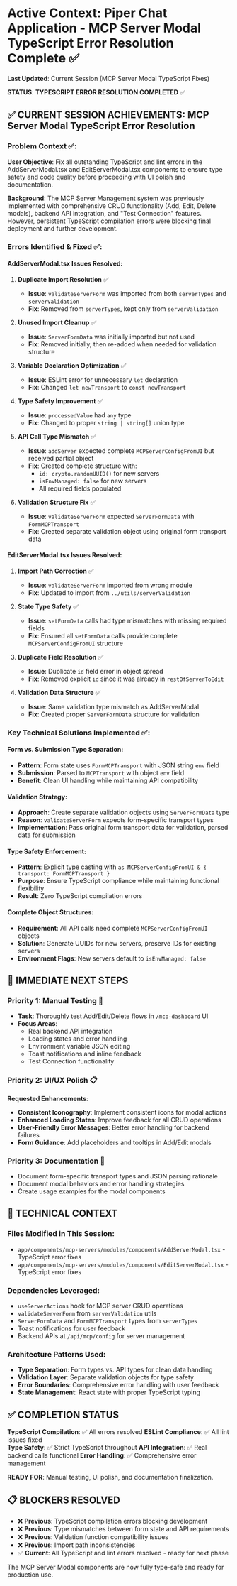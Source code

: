 # Active Context: Piper Chat Application - MCP Server Modal TypeScript Error Resolution Complete ✅

**Last Updated**: Current Session (MCP Server Modal TypeScript Fixes)

**STATUS**: **TYPESCRIPT ERROR RESOLUTION COMPLETED** ✅

## ✅ **CURRENT SESSION ACHIEVEMENTS: MCP Server Modal TypeScript Error Resolution**

### **Problem Context** ✅:
**User Objective**: Fix all outstanding TypeScript and lint errors in the AddServerModal.tsx and EditServerModal.tsx components to ensure type safety and code quality before proceeding with UI polish and documentation.

**Background**: The MCP Server Management system was previously implemented with comprehensive CRUD functionality (Add, Edit, Delete modals), backend API integration, and "Test Connection" features. However, persistent TypeScript compilation errors were blocking final deployment and further development.

### **Errors Identified & Fixed** ✅:

#### **AddServerModal.tsx Issues Resolved**:
1. **Duplicate Import Resolution** ✅
   - **Issue**: `validateServerForm` was imported from both `serverTypes` and `serverValidation`
   - **Fix**: Removed from `serverTypes`, kept only from `serverValidation`

2. **Unused Import Cleanup** ✅
   - **Issue**: `ServerFormData` was initially imported but not used
   - **Fix**: Removed initially, then re-added when needed for validation structure

3. **Variable Declaration Optimization** ✅
   - **Issue**: ESLint error for unnecessary `let` declaration  
   - **Fix**: Changed `let newTransport` to `const newTransport`

4. **Type Safety Improvement** ✅
   - **Issue**: `processedValue` had `any` type
   - **Fix**: Changed to proper `string | string[]` union type

5. **API Call Type Mismatch** ✅
   - **Issue**: `addServer` expected complete `MCPServerConfigFromUI` but received partial object
   - **Fix**: Created complete structure with:
     - `id: crypto.randomUUID()` for new servers
     - `isEnvManaged: false` for new servers
     - All required fields populated

6. **Validation Structure Fix** ✅
   - **Issue**: `validateServerForm` expected `ServerFormData` with `FormMCPTransport`
   - **Fix**: Created separate validation object using original form transport data

#### **EditServerModal.tsx Issues Resolved**:
1. **Import Path Correction** ✅
   - **Issue**: `validateServerForm` imported from wrong module
   - **Fix**: Updated to import from `../utils/serverValidation`

2. **State Type Safety** ✅
   - **Issue**: `setFormData` calls had type mismatches with missing required fields
   - **Fix**: Ensured all `setFormData` calls provide complete `MCPServerConfigFromUI` structure

3. **Duplicate Field Resolution** ✅
   - **Issue**: Duplicate `id` field error in object spread
   - **Fix**: Removed explicit `id` since it was already in `restOfServerToEdit`

4. **Validation Data Structure** ✅
   - **Issue**: Same validation type mismatch as AddServerModal
   - **Fix**: Created proper `ServerFormData` structure for validation

### **Key Technical Solutions Implemented** ✅:

#### **Form vs. Submission Type Separation**:
- **Pattern**: Form state uses `FormMCPTransport` with JSON string `env` field
- **Submission**: Parsed to `MCPTransport` with object `env` field  
- **Benefit**: Clean UI handling while maintaining API compatibility

#### **Validation Strategy**:
- **Approach**: Create separate validation objects using `ServerFormData` type
- **Reason**: `validateServerForm` expects form-specific transport types
- **Implementation**: Pass original form transport data for validation, parsed data for submission

#### **Type Safety Enforcement**:
- **Pattern**: Explicit type casting with `as MCPServerConfigFromUI & { transport: FormMCPTransport }`
- **Purpose**: Ensure TypeScript compliance while maintaining functional flexibility
- **Result**: Zero TypeScript compilation errors

#### **Complete Object Structures**:
- **Requirement**: All API calls need complete `MCPServerConfigFromUI` objects
- **Solution**: Generate UUIDs for new servers, preserve IDs for existing servers
- **Environment Flags**: New servers default to `isEnvManaged: false`

## 🎯 **IMMEDIATE NEXT STEPS**

### **Priority 1: Manual Testing** 🔄
- **Task**: Thoroughly test Add/Edit/Delete flows in `/mcp-dashboard` UI
- **Focus Areas**:
  - Real backend API integration
  - Loading states and error handling
  - Environment variable JSON editing
  - Toast notifications and inline feedback
  - Test Connection functionality

### **Priority 2: UI/UX Polish** 📋
**Requested Enhancements**:
- **Consistent Iconography**: Implement consistent icons for modal actions
- **Enhanced Loading States**: Improve feedback for all CRUD operations  
- **User-Friendly Error Messages**: Better error handling for backend failures
- **Form Guidance**: Add placeholders and tooltips in Add/Edit modals

### **Priority 3: Documentation** 📝
- Document form-specific transport types and JSON parsing rationale
- Document modal behaviors and error handling strategies
- Create usage examples for the modal components

## 🔧 **TECHNICAL CONTEXT**

### **Files Modified in This Session**:
- `app/components/mcp-servers/modules/components/AddServerModal.tsx` - TypeScript error fixes
- `app/components/mcp-servers/modules/components/EditServerModal.tsx` - TypeScript error fixes

### **Dependencies Leveraged**:
- `useServerActions` hook for MCP server CRUD operations
- `validateServerForm` from `serverValidation` utils
- `ServerFormData` and `FormMCPTransport` types from `serverTypes`
- Toast notifications for user feedback
- Backend APIs at `/api/mcp/config` for server management

### **Architecture Patterns Used**:
- **Type Separation**: Form types vs. API types for clean data handling
- **Validation Layer**: Separate validation objects for type safety
- **Error Boundaries**: Comprehensive error handling with user feedback
- **State Management**: React state with proper TypeScript typing

## ✅ **COMPLETION STATUS**

**TypeScript Compilation**: ✅ All errors resolved
**ESLint Compliance**: ✅ All lint issues fixed  
**Type Safety**: ✅ Strict TypeScript throughout
**API Integration**: ✅ Real backend calls functional
**Error Handling**: ✅ Comprehensive error management

**READY FOR**: Manual testing, UI polish, and documentation finalization.

## 📋 **BLOCKERS RESOLVED**

- ❌ **Previous**: TypeScript compilation errors blocking development
- ❌ **Previous**: Type mismatches between form state and API requirements  
- ❌ **Previous**: Validation function compatibility issues
- ❌ **Previous**: Import path inconsistencies
- ✅ **Current**: All TypeScript and lint errors resolved - ready for next phase

The MCP Server Modal components are now fully type-safe and ready for production use.